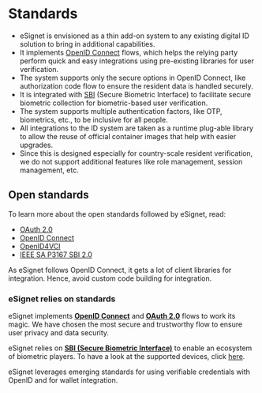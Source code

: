 # Standards

* eSignet is envisioned as a thin add-on system to any existing digital ID solution to bring in additional capabilities.
* It implements [OpenID Connect](https://openid.net/connect/) flows, which helps the relying party perform quick and easy integrations using pre-existing libraries for user verification.
* The system supports only the secure options in OpenID Connect, like authorization code flow to ensure the resident data is handled securely.
* It is integrated with [SBI](https://standards.ieee.org/ieee/3167/10925/) (Secure Biometric Interface) to facilitate secure biometric collection for biometric-based user verification.
* The system supports multiple authentication factors, like OTP, biometrics, etc., to be inclusive for all people.
* All integrations to the ID system are taken as a runtime plug-able library to allow the reuse of official container images that help with easier upgrades.
* Since this is designed especially for country-scale resident verification, we do not support additional features like role management, session management, etc.

## Open standards

To learn more about the open standards followed by eSignet, read:

* [OAuth 2.0](https://oauth.net/2/)
* [OpenID Connect](https://openid.net/specs/openid-connect-core-1\_0.html)
* [OpenID4VCI](https://openid.net/specs/openid-4-verifiable-credential-issuance-1\_0.html)
* [IEEE SA P3167 SBI 2.0](https://standards.ieee.org/ieee/3167/10925/)

As eSignet follows OpenID Connect, it gets a lot of client libraries for integration. Hence, avoid custom code building for integration.


### eSignet relies on standards

eSignet implements [**OpenID Connect**](https://openid.net/connect/) and [**OAuth 2.0**](https://oauth.net/2/) flows to work its magic. We have chosen the most secure and trustworthy flow to ensure user privacy and data security.

eSignet relies on [**SBI (Secure Biometric Interface)**](https://standards.ieee.org/ieee/3167/10925/) to enable an ecosystem of biometric players. To have a look at the supported devices, click [here](https://docs.mosip.io/1.2.0/biometrics/biometric-devices).

eSignet leverages emerging standards for using verifiable credentials with OpenID and for wallet integration.
